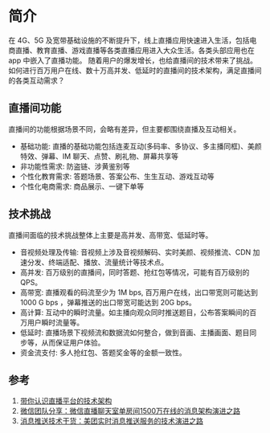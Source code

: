 # 简介
在 4G、5G 及宽带基础设施的不断提升下，线上直播应用快速进入生活，包括电商直播、教育直播、游戏直播等各类直播应用进入大众生活。各类头部应用也在 app 中嵌入了直播功能。
随着用户的爆发增长，也给直播间的技术带来了挑战。如何进行百万用户在线、数十万高并发、低延时的直播间的技术架构，满足直播间的各类互动需求？


## 直播间功能
直播间的功能根据场景不同，会略有差异，但主要都围绕直播及互动相关。
- 基础功能: 直播的基础功能包括连麦互动(多码率、多协议、多主播同框)、美颜特效、弹幕、IM 聊天、点赞、刷礼物、屏幕共享等
- 非功能性需求: 防盗链、涉黄鉴别等
- 个性化教育需求: 答题场景、答案公布、生生互动、游戏互动等
- 个性化电商需求: 商品展示、一键下单等


## 技术挑战
直播间面临的技术挑战整体上主要是高并发、高带宽、低延时等。
- 音视频处理及传输: 音视频上涉及音视频解码、实时美颜、视频推流、CDN 加速分发、终端适配、播放、流量统计等技术点。
- 高并发: 百万级别的直播间，同时答题、抢红包等情况，可能有百万级别的 QPS。
- 高带宽: 直播观看的码流至少为 1M bps, 百万用户在线，出口带宽则可能达到 1000 G bps ，弹幕推送的出口带宽可能达到 20G bps。
- 高计算: 互动中的瞬时流量。如主播向观众同时推送题目，公布答案瞬间的百万用户瞬时流量等。
- 低延时: 直播场景下视频流和数据流如何整合，做到音画、主播画面、题目同步等，从而保证用户体验。
- 资金流支付: 多人抢红包、答题奖金等的金额一致性。

## 参考
1. [带你认识直播平台的技术架构](https://juejin.cn/post/6844904104083324941)
3. [微信团队分享：微信直播聊天室单房间1500万在线的消息架构演进之路](https://chowdera.com/2021/03/20210308230350050s.html)
4. [消息推送技术干货：美团实时消息推送服务的技术演进之路](https://segmentfault.com/a/1190000040481008)